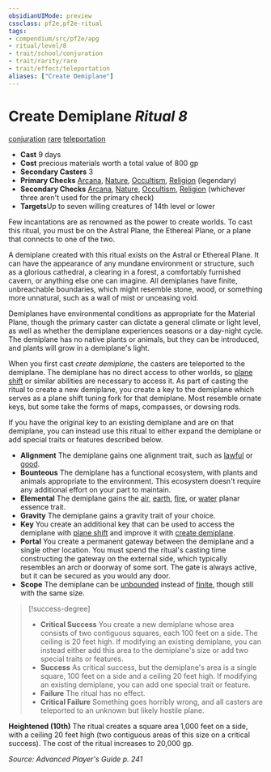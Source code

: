 ```yaml
---
obsidianUIMode: preview
cssclass: pf2e,pf2e-ritual
tags:
- compendium/src/pf2e/apg
- ritual/level/8
- trait/school/conjuration
- trait/rarity/rare
- trait/effect/teleportation
aliases: ["Create Demiplane"]
---
```

# Create Demiplane *Ritual 8*  
[conjuration](conjuration.md)  [rare](rare.md)  [teleportation](teleportation.md)  

- **Cast** 9 days
- **Cost** precious materials worth a total value of 800 gp
- **Secondary Casters** 3
- **Primary Checks** [Arcana](../../skills.md#Arcana), [Nature](../../skills.md#Nature), [Occultism](../../skills.md#Occultism), [Religion](../../skills.md#Religion) (legendary)
- **Secondary Checks** [Arcana](../../skills.md#Arcana), [Nature](../../skills.md#Nature), [Occultism](../../skills.md#Occultism), [Religion](../../skills.md#Religion) (whichever three aren't used for the primary check)
- **Targets**Up to seven willing creatures of 14th level or lower

Few incantations are as renowned as the power to create worlds. To cast this ritual, you must be on the Astral Plane, the Ethereal Plane, or a plane that connects to one of the two.

A demiplane created with this ritual exists on the Astral or Ethereal Plane. It can have the appearance of any mundane environment or structure, such as a glorious cathedral, a clearing in a forest, a comfortably furnished cavern, or anything else one can imagine. All demiplanes have finite, unbreachable boundaries, which might resemble stone, wood, or something more unnatural, such as a wall of mist or unceasing void.

Demiplanes have environmental conditions as appropriate for the Material Plane, though the primary caster can dictate a general climate or light level, as well as whether the demiplane experiences seasons or a day-night cycle. The demiplane has no native plants or animals, but they can be introduced, and plants will grow in a demiplane's light.

When you first cast _create demiplane_, the casters are teleported to the demiplane. The demiplane has no direct access to other worlds, so [plane shift](../plane-shift.md) or similar abilities are necessary to access it. As part of casting the ritual to create a new demiplane, you create a key to the demiplane which serves as a plane shift tuning fork for that demiplane. Most resemble ornate keys, but some take the forms of maps, compasses, or dowsing rods.

If you have the original key to an existing demiplane and are on that demiplane, you can instead use this ritual to either expand the demiplane or add special traits or features described below.

- **Alignment** The demiplane gains one alignment trait, such as [lawful](lawful.md) or [good](good.md).
- **Bounteous** The demiplane has a functional ecosystem, with plants and animals appropriate to the environment. This ecosystem doesn't require any additional effort on your part to maintain.
- **Elemental** The demiplane gains the [air](air.md), [earth](earth.md), [fire](fire.md), or [water](water.md) planar essence trait.
- **Gravity** The demiplane gains a gravity trait of your choice.
- **Key** You create an additional key that can be used to access the demiplane with [plane shift](../plane-shift.md) and improve it with [create demiplane](../../../../..//TTRPGShare-Pathfinder-2E-Vault/compendium/spells/rituals/create-demiplane-apg.md).
- **Portal** You create a permanent gateway between the demiplane and a single other location. You must spend the ritual's casting time constructing the gateway on the external side, which typically resembles an arch or doorway of some sort. The gate is always active, but it can be secured as you would any door.
- **Scope** The demiplane can be [unbounded](unbounded-gmg.md) instead of [finite](finite-gmg.md), though still with the same size.

> [!success-degree] 
> - **Critical Success** You create a new demiplane whose area consists of two contiguous squares, each 100 feet on a side. The ceiling is 20 feet high. If modifying an existing demiplane, you can instead either add this area to the demiplane's size or add two special traits or features.
> - **Success** As critical success, but the demiplane's area is a single square, 100 feet on a side and a ceiling 20 feet high. If modifying an existing demiplane, you can add one special trait or feature.
> - **Failure** The ritual has no effect.
> - **Critical Failure** Something goes horribly wrong, and all casters are teleported to an unknown but likely hostile plane.

**Heightened (10th)** The ritual creates a square area 1,000 feet on a side, with a ceiling 20 feet high (two contiguous areas of this size on a critical success). The cost of the ritual increases to 20,000 gp.

*Source: Advanced Player's Guide p. 241*